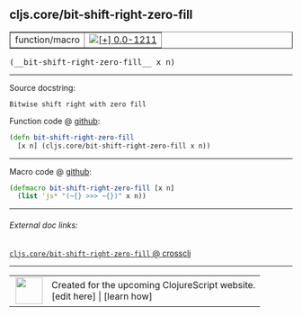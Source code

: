 ## cljs.core/bit-shift-right-zero-fill



 <table border="1">
<tr>
<td>function/macro</td>
<td><a href="https://github.com/cljsinfo/cljs-api-docs/tree/0.0-1211"><img valign="middle" alt="[+] 0.0-1211" title="Added in 0.0-1211" src="https://img.shields.io/badge/+-0.0--1211-lightgrey.svg"></a> </td>
</tr>
</table>


 <samp>
(__bit-shift-right-zero-fill__ x n)<br>
</samp>

---





Source docstring:

```
Bitwise shift right with zero fill
```


Function code @ [github](https://github.com/clojure/clojurescript/blob/r1424/src/cljs/cljs/core.cljs#L1360-L1362):

```clj
(defn bit-shift-right-zero-fill
  [x n] (cljs.core/bit-shift-right-zero-fill x n))
```

<!--
Repo - tag - source tree - lines:

 <pre>
clojurescript @ r1424
└── src
    └── cljs
        └── cljs
            └── <ins>[core.cljs:1360-1362](https://github.com/clojure/clojurescript/blob/r1424/src/cljs/cljs/core.cljs#L1360-L1362)</ins>
</pre>

-->

---

Macro code @ [github](https://github.com/clojure/clojurescript/blob/r1424/src/clj/cljs/core.clj#L230-L231):

```clj
(defmacro bit-shift-right-zero-fill [x n]
  (list 'js* "(~{} >>> ~{})" x n))
```

<!--
Repo - tag - source tree - lines:

 <pre>
clojurescript @ r1424
└── src
    └── clj
        └── cljs
            └── <ins>[core.clj:230-231](https://github.com/clojure/clojurescript/blob/r1424/src/clj/cljs/core.clj#L230-L231)</ins>
</pre>
-->

---


###### External doc links:

[`cljs.core/bit-shift-right-zero-fill` @ crossclj](http://crossclj.info/fun/cljs.core.cljs/bit-shift-right-zero-fill.html)<br>

---

 <table>
<tr><td>
<img valign="middle" align="right" width="48px" src="http://i.imgur.com/Hi20huC.png">
</td><td>
Created for the upcoming ClojureScript website.<br>
[edit here] | [learn how]
</td></tr></table>

[edit here]:https://github.com/cljsinfo/cljs-api-docs/blob/master/cljsdoc/cljs.core/bit-shift-right-zero-fill.cljsdoc
[learn how]:https://github.com/cljsinfo/cljs-api-docs/wiki/cljsdoc-files

<!--

This information was too distracting to show to readers, but I'll leave it
commented here since it is helpful to:

- pretty-print the data used to generate this document
- and show how to retrieve that data



The API data for this symbol:

```clj
{:ns "cljs.core",
 :name "bit-shift-right-zero-fill",
 :signature ["[x n]"],
 :history [["+" "0.0-1211"]],
 :type "function/macro",
 :full-name-encode "cljs.core/bit-shift-right-zero-fill",
 :source {:code "(defn bit-shift-right-zero-fill\n  [x n] (cljs.core/bit-shift-right-zero-fill x n))",
          :title "Function code",
          :repo "clojurescript",
          :tag "r1424",
          :filename "src/cljs/cljs/core.cljs",
          :lines [1360 1362]},
 :extra-sources [{:code "(defmacro bit-shift-right-zero-fill [x n]\n  (list 'js* \"(~{} >>> ~{})\" x n))",
                  :title "Macro code",
                  :repo "clojurescript",
                  :tag "r1424",
                  :filename "src/clj/cljs/core.clj",
                  :lines [230 231]}],
 :full-name "cljs.core/bit-shift-right-zero-fill",
 :docstring "Bitwise shift right with zero fill"}

```

Retrieve the API data for this symbol:

```clj
;; from Clojure REPL
(require '[clojure.edn :as edn])
(-> (slurp "https://raw.githubusercontent.com/cljsinfo/cljs-api-docs/catalog/cljs-api.edn")
    (edn/read-string)
    (get-in [:symbols "cljs.core/bit-shift-right-zero-fill"]))
```

-->
